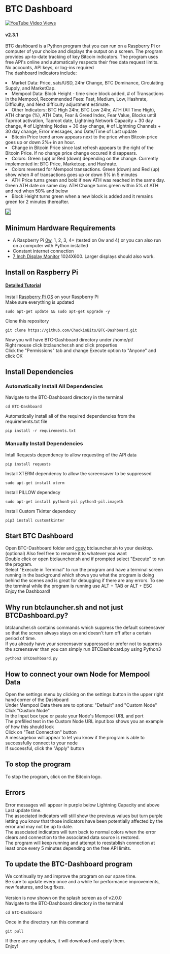 # BTC Dashboard
[![YouTube Video Views](https://img.shields.io/youtube/views/7Ui-3r9wZ64?style=social)](https://youtu.be/7Ui-3r9wZ64)
#### v2.3.1
BTC dashboard is a Python program that you can run on a Raspberry Pi or computer of your choice and displays the output on a screen. The program provides up-to-date tracking of key Bitcoin indicators. The program uses free API's online and automatically respects their free data request limits. <br>
No accounts, API keys, or log-ins required<br>
The dashboard indicators include:<br>
<li> Market Data: Price, sats/USD, 24hr Change, BTC Dominance, Circulating Supply, and MarketCap.
<li> Mempool Data: Block Height - time since block added, # of Transactions in the Mempool, Recommended Fees: Fast, Medium, Low, Hashrate, Difficulty, and Next difficulty adjustment estimate.
<li> Other Indicators: BTC High 24hr, BTC Low 24hr, ATH (All Time High), ATH change (%), ATH Date, Fear & Greed Index, Fear Value, Blocks until Taproot activation, Taproot date, Lightning Network Capacity + 30 day change, # of Lightning Nodes + 30 day change, # of Lightning Channels + 30 day change, Error messages, and Date/Time of Last update
<li> Bitcoin Price trend arrow appears next to the price when Bitcoin price goes up or down 2%+ in an hour.
<li> Change in Bitcoin Price since last refresh appears to the right of the Bitcoin Price. If no change price change occured it disappears.
<li> Colors: Green (up) or Red (down) depending on the change. Currently implemented in: BTC Price, Marketcap, and Hashrate.
<li> Colors reversed for Mempool transactions. Green (down) and Red (up) show when # of transactions goes up or down 5% in 5 minutes
<li> ATH Price turns green and bold if new ATH was reached in the same day. Green ATH date on same day. ATH Change turns green within 5% of ATH and red when 50% and below 
<li>Block Height turns green when a new block is added and it remains green for 2 minutes thereafter.

<img src="https://cypherhive.com/wp-content/uploads/2021/01/BTC-Dashboard8ATHBHgreen.jpg" border="1"><br>

## Minimum Hardware Requirements
- A Raspberry Pi [0w](https://amzn.to/2RLVBFs), 1, 2, 3, 4+ (tested on 0w and 4) or you can also run on a computer with Python installed
- Constant internet connection
- [7 Inch Display Monitor](https://amzn.to/3fnSYCP) 1024X600. Larger displays should also work.

## Install on Raspberry Pi
#### [Detailed Tutorial](https://cypherhive.com/bitcoindashboard/)
Install [Raspberry Pi OS](https://www.raspberrypi.org/software/) on your Raspberry Pi<br>
Make sure everything is updated
```shell
sudo apt-get update && sudo apt-get upgrade -y
```
Clone this repository
```shell
git clone https://github.com/ChuckinBits/BTC-Dashboard.git
```
Now you will have BTC-Dashboard directory under /home/pi/
<br>Right mouse click btclauncher.sh and click properties
<br>Click the "Permissions" tab and change Execute option to "Anyone" and click OK

## Install Dependencies

### Automatically Install All Dependencies 
Navigate to the BTC-Dashboard directory in the terminal
```shell
cd BTC-Dashboard
```
Automatically install all of the required dependencies from the requirements.txt file
```shell
pip install -r requirements.txt
```

### Manually Install Dependencies
Intall Requests dependency to allow requesting of the API data
```shell
pip install requests
```
Install XTERM dependency to allow the screensaver to be suppressed
```shell
sudo apt-get install xterm
```
Install PILLOW dependecy
```shell
sudo apt-get install python3-pil python3-pil.imagetk
```
Install Custom Tkinter dependecy
```shell
pip3 install customtkinter
```

## Start BTC Dashboard
Open BTC-Dashboard folder and [copy](https://projects.raspberrypi.org/en/projects/rpi-gui-copying-files) btclauncher.sh to your desktop. (optional) Also feel free to rename it to whatever you want <br>
Double click or open btclauncher.sh and if prompted select "Execute" to run the program. <br>
Select "Execute in Terminal" to run the program and have a terminal screen running in the background which shows you what the program is doing behind the scenes and is great for debugging if there are any errors. To see the terminal while the program is running use ALT + TAB or ALT + ESC
<br>Enjoy the Dashboard!

## Why run btclauncher.sh and not just BTCDashboard.py?
btclauncher.sh contains commands which suppress the default screensaver so that the screen always stays on and doesn't turn off after a certain period of time. <br>
If you already have your screensaver suppressed or prefer not to suppress the screensaver than you can simply run BTCDashboard.py using Python3
```shell
python3 BTCDashboard.py
```

## How to connect your own Node for Mempool Data
Open the settings menu by clicking on the settings button in the upper right hand corner of the Dashboard <br>
Under Mempool Data there are to options: "Default" and "Custom Node" <br>
Click "Custom Node" <br>
In the Input box type or paste your Node's Mempool URL and port <br>
The prefilled text in the Custom Node URL input box shows you an example of how this should look <br> 
Click on "Test Connection" button <br>
A messagebox will appear to let you know if the program is able to successfully connect to your node <br>
If successful, click the "Apply" button

## To stop the program
To stop the program, click on the Bitcoin logo.

## Errors
Error messages will appear in purple below Lightning Capacity and above Last update time. <br>
The associated indicators will still show the previous values but turn purple letting you know that those indicators have been potentially affected by the error and may not be up to date. <br>
The associated indicators will turn back to normal colors when the error clears and connection to the associated data source is restored. <br>
The program will keep running and attempt to reestablish connection at least once every 5 minutes depending on the free API limits.

## To update the BTC-Dashboard program
We continually try and improve the program on our spare time.<br>
Be sure to update every once and a while for performance improvements, new features, and bug fixes. <br>
<br>
Version is now shown on the splash screen as of v2.0.0 <br>
Navigate to the BTC-Dashboard directory in the terminal
```shell
cd BTC-Dashboard
```
Once in the directory run this command
```shell
git pull
```
If there are any updates, it will download and apply them.<br>
Enjoy!